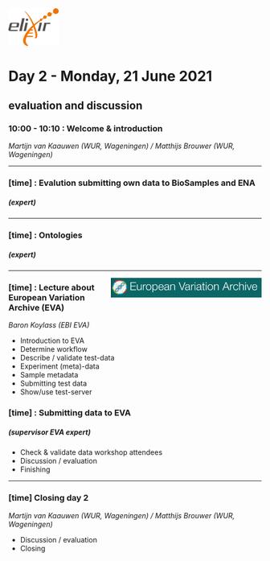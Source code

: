 <img src="images/logo_elixir.png" width="100">

# Day 2 - Monday, 21 June 2021
## evaluation and discussion



### 10:00 - 10:10 : Welcome & introduction
*Martijn van Kaauwen (WUR, Wageningen) / Matthijs Brouwer (WUR, Wageningen)*

---

### [time] : Evalution submitting own data to BioSamples and ENA
##### (_expert_)

---

### [time] : Ontologies
##### (_expert_)


---

<img align="right" src="images/eva.png" width="300">

###  [time] : Lecture about __European Variation Archive__ (EVA)
*Baron Koylass (EBI EVA)*
* Introduction to EVA
* Determine workflow
* Describe / validate test-data 
* Experiment (meta)-data
* Sample metadata
* Submitting test data
* Show/use test-server 

### [time] : Submitting data to __EVA__ 
##### (_supervisor EVA expert_)
* Check & validate data workshop attendees
* Discussion / evaluation
* Finishing 

---

### [time] Closing day 2
*Martijn van Kaauwen (WUR, Wageningen) / Matthijs Brouwer (WUR, Wageningen)*
* Discussion / evaluation
* Closing

